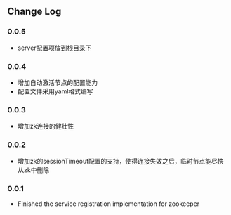 ## Change Log

### 0.0.5
- server配置项放到根目录下

### 0.0.4 
- 增加自动激活节点的配置能力
- 配置文件采用yaml格式编写

### 0.0.3
- 增加zk连接的健壮性

### 0.0.2
- 增加zk的sessionTimeout配置的支持，使得连接失效之后，临时节点能尽快从zk中删除

### 0.0.1

- Finished the service registration implementation for zookeeper